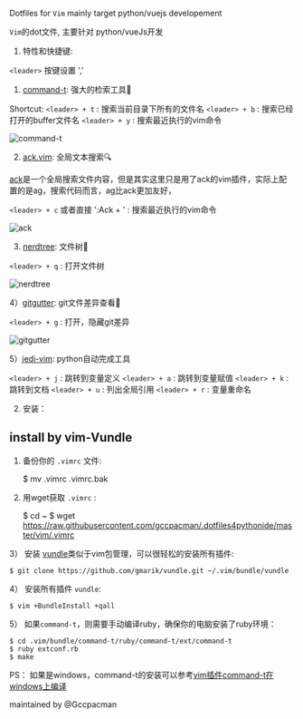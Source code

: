 Dotfiles for `Vim` mainly target python/vuejs developement

`Vim`的dot文件, 主要针对 python/vueJs开发

1. 特性和快捷键:

`<leader>` 按键设置 ','

1) [command-t](https://github.com/wincent/command-t): 强大的检索工具🔧

Shortcut:
`<leader> + t` : 搜索当前目录下所有的文件名
`<leader> + b` : 搜索已经打开的buffer文件名
`<leader> + y` : 搜索最近执行的vim命令

![command-t](https://github.com/gccpacman/.dotfiles4pythonide/raw/master/asserts/commandt-t.png")

2) [ack.vim](https://github.com/mileszs/ack.vim): 全局文本搜索🔍

[ack](https://github.com/davidgiven/ack)是一个全局搜索文件内容，但是其实这里只是用了ack的vim插件，实际上配置的是ag，搜索代码而言，ag比ack更加友好，

`<leader> + c` 或者直接 ':Ack + ' : 搜索最近执行的vim命令

![ack](https://github.com/gccpacman/.dotfiles4pythonide/raw/master/asserts/ack.png)

3) [nerdtree](https://github.com/scrooloose/nerdtree): 文件树🌲

`<leader> + q` : 打开文件树

![nerdtree](https://github.com/gccpacman/.dotfiles4pythonide/raw/master/asserts/nerdtree.png)

4）[gitgutter](https://github.com/airblade/vim-gitgutter): git文件差异查看📃

`<leader> + g` : 打开，隐藏git差异

![gitgutter](https://github.com/gccpacman/.dotfiles4pythonide/raw/master/asserts/git.png)

5）[jedi-vim](https://github.com/davidhalter/jedi-vim): python自动完成工具

`<leader> + j` : 跳转到变量定义
`<leader> + a` : 跳转到变量赋值
`<leader> + k` : 跳转到文档
`<leader> + u` : 列出全局引用
`<leader> + r` : 变量重命名

2. 安装：


## install by vim-Vundle

1) 备份你的 `.vimrc` 文件:

    $ mv .vimrc .vimrc.bak

2) 用wget获取 `.vimrc` :

    $ cd ~
    $ wget https://raw.githubusercontent.com/gccpacman/.dotfiles4pythonide/master/vim/.vimrc


3） 安装 [vundle](https://github.com/VundleVim/Vundle.vim)类似于vim包管理，可以很轻松的安装所有插件:

    $ git clone https://github.com/gmarik/vundle.git ~/.vim/bundle/vundle

4） 安装所有插件 ```vundle```:

    $ vim +BundleInstall +qall

5） 如果`command-t`，则需要手动编译ruby，确保你的电脑安装了ruby环境：

    $ cd .vim/bundle/command-t/ruby/command-t/ext/command-t
    $ ruby extconf.rb
    $ make

PS： 如果是windows，command-t的安装可以参考[vim插件command-t在windows上编译](http://gccpacman.com/2017/10/24/vim%E6%8F%92%E4%BB%B6command-t%E5%9C%A8windows%E4%B8%8A%E7%BC%96%E8%AF%91)

maintained by @Gccpacman
